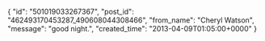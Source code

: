  {
   "id": "501019033267367",
   "post_id": "462493170453287_490608044308466",
   "from_name": "Cheryl Watson",
   "message": "good night.",
   "created_time": "2013-04-09T01:05:00+0000"
 }
